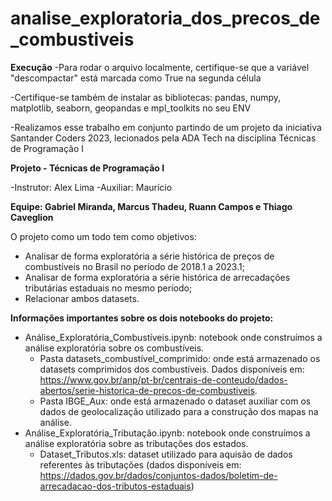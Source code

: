 # analise_exploratoria_dos_precos_de_combustiveis

**Execução**
-Para rodar o arquivo localmente, certifique-se que a variável "descompactar" está marcada como True na segunda célula

-Certifique-se também de instalar as bibliotecas: pandas, numpy, matplotlib, seaborn, geopandas e mpl_toolkits no seu ENV 

-Realizamos esse trabalho em conjunto partindo de um projeto da iniciativa Santander Coders 2023, lecionados pela ADA Tech na disciplina Técnicas de Programação I

**Projeto - Técnicas de Programação I**

-Instrutor: Alex Lima
-Auxiliar: Maurício

**Equipe: Gabriel Miranda, Marcus Thadeu, Ruann Campos e Thiago Caveglion**

O projeto como um todo tem como objetivos:
* Analisar de forma exploratória a série histórica de preços de combustíveis no Brasil no período de 2018.1 a 2023.1;
* Analisar de forma exploratória a série histórica de arrecadações tributárias estaduais no mesmo período;
* Relacionar ambos datasets.

**Informações importantes sobre os dois notebooks do projeto:**

- Análise_Exploratória_Combustíveis.ipynb: notebook onde construímos a análise exploratória sobre os combustíveis.
  - Pasta datasets_combustível_comprimido: onde está armazenado os datasets comprimidos dos combustíveis. Dados disponíveis em: https://www.gov.br/anp/pt-br/centrais-de-conteudo/dados-abertos/serie-historica-de-precos-de-combustiveis.
  - Pasta IBGE_Aux: onde está armazenado o dataset auxiliar com os dados de geolocalização utilizado para a construção dos mapas na análise.
-  Análise_Exploratória_Tributação.ipynb: notebook onde construímos a análise exploratória sobre as tributações dos estados.
    - Dataset_Tributos.xls: dataset utilizado para aquisão de dados referentes às tributações (dados disponíveis em: https://dados.gov.br/dados/conjuntos-dados/boletim-de-arrecadacao-dos-tributos-estaduais)
